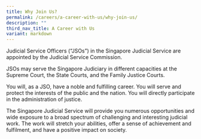 ```yaml
---
title: Why Join Us?
permalink: /careers/a-career-with-us/why-join-us/
description: ""
third_nav_title: A Career with Us
variant: markdown
---
```

Judicial Service Officers (“JSOs”) in the Singapore Judicial Service are appointed by the Judicial Service Commission.

JSOs may serve the Singapore Judiciary in different capacities at the Supreme Court, the State Courts, and the Family Justice Courts.

You will, as a JSO, have a noble and fulfilling career. You will serve and protect the interests of the public and the nation.  You will directly participate in the administration of justice.

The Singapore Judicial Service will provide you numerous opportunities and wide exposure to a broad spectrum of challenging and interesting judicial work. The work will stretch your abilities, offer a sense of achievement and fulfilment, and have a positive impact on society.